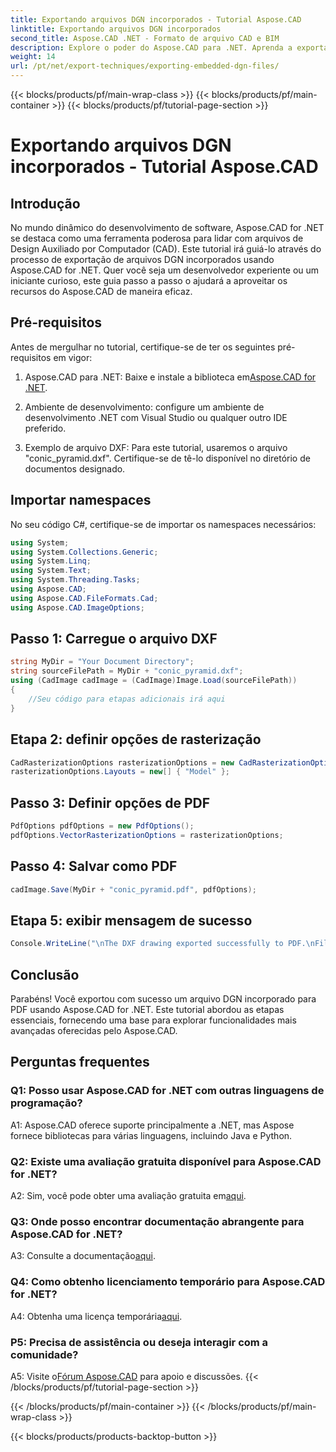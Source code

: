 ```yaml
---
title: Exportando arquivos DGN incorporados - Tutorial Aspose.CAD
linktitle: Exportando arquivos DGN incorporados
second_title: Aspose.CAD .NET - Formato de arquivo CAD e BIM
description: Explore o poder do Aspose.CAD para .NET. Aprenda a exportar arquivos DGN incorporados para PDF sem esforço com este tutorial passo a passo.
weight: 14
url: /pt/net/export-techniques/exporting-embedded-dgn-files/
---
```


{{< blocks/products/pf/main-wrap-class >}}
{{< blocks/products/pf/main-container >}}
{{< blocks/products/pf/tutorial-page-section >}}

# Exportando arquivos DGN incorporados - Tutorial Aspose.CAD

## Introdução

No mundo dinâmico do desenvolvimento de software, Aspose.CAD for .NET se destaca como uma ferramenta poderosa para lidar com arquivos de Design Auxiliado por Computador (CAD). Este tutorial irá guiá-lo através do processo de exportação de arquivos DGN incorporados usando Aspose.CAD for .NET. Quer você seja um desenvolvedor experiente ou um iniciante curioso, este guia passo a passo o ajudará a aproveitar os recursos do Aspose.CAD de maneira eficaz.

## Pré-requisitos

Antes de mergulhar no tutorial, certifique-se de ter os seguintes pré-requisitos em vigor:

1.  Aspose.CAD para .NET: Baixe e instale a biblioteca em[Aspose.CAD for .NET](https://releases.aspose.com/cad/net/).

2. Ambiente de desenvolvimento: configure um ambiente de desenvolvimento .NET com Visual Studio ou qualquer outro IDE preferido.

3. Exemplo de arquivo DXF: Para este tutorial, usaremos o arquivo "conic_pyramid.dxf". Certifique-se de tê-lo disponível no diretório de documentos designado.

## Importar namespaces

No seu código C#, certifique-se de importar os namespaces necessários:

```csharp
using System;
using System.Collections.Generic;
using System.Linq;
using System.Text;
using System.Threading.Tasks;
using Aspose.CAD;
using Aspose.CAD.FileFormats.Cad;
using Aspose.CAD.ImageOptions;
```

## Passo 1: Carregue o arquivo DXF

```csharp
string MyDir = "Your Document Directory";
string sourceFilePath = MyDir + "conic_pyramid.dxf";
using (CadImage cadImage = (CadImage)Image.Load(sourceFilePath))
{
    //Seu código para etapas adicionais irá aqui
}
```

## Etapa 2: definir opções de rasterização

```csharp
CadRasterizationOptions rasterizationOptions = new CadRasterizationOptions();
rasterizationOptions.Layouts = new[] { "Model" };
```

## Passo 3: Definir opções de PDF

```csharp
PdfOptions pdfOptions = new PdfOptions();
pdfOptions.VectorRasterizationOptions = rasterizationOptions;
```

## Passo 4: Salvar como PDF

```csharp
cadImage.Save(MyDir + "conic_pyramid.pdf", pdfOptions);
```

## Etapa 5: exibir mensagem de sucesso

```csharp
Console.WriteLine("\nThe DXF drawing exported successfully to PDF.\nFile saved at " + MyDir);
```

## Conclusão

Parabéns! Você exportou com sucesso um arquivo DGN incorporado para PDF usando Aspose.CAD for .NET. Este tutorial abordou as etapas essenciais, fornecendo uma base para explorar funcionalidades mais avançadas oferecidas pelo Aspose.CAD.

## Perguntas frequentes

### Q1: Posso usar Aspose.CAD for .NET com outras linguagens de programação?

A1: Aspose.CAD oferece suporte principalmente a .NET, mas Aspose fornece bibliotecas para várias linguagens, incluindo Java e Python.

### Q2: Existe uma avaliação gratuita disponível para Aspose.CAD for .NET?

 A2: Sim, você pode obter uma avaliação gratuita em[aqui](https://releases.aspose.com/).

### Q3: Onde posso encontrar documentação abrangente para Aspose.CAD for .NET?

 A3: Consulte a documentação[aqui](https://reference.aspose.com/cad/net/).

### Q4: Como obtenho licenciamento temporário para Aspose.CAD for .NET?

 A4: Obtenha uma licença temporária[aqui](https://purchase.aspose.com/temporary-license/).

### P5: Precisa de assistência ou deseja interagir com a comunidade?

A5: Visite o[Fórum Aspose.CAD](https://forum.aspose.com/c/cad/19) para apoio e discussões.
{{< /blocks/products/pf/tutorial-page-section >}}

{{< /blocks/products/pf/main-container >}}
{{< /blocks/products/pf/main-wrap-class >}}

{{< blocks/products/products-backtop-button >}}
